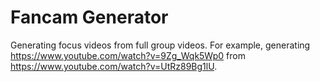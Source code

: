 # Fancam Generator
Generating focus videos from full group videos. For example, generating https://www.youtube.com/watch?v=9Zg_Wqk5Wp0 from https://www.youtube.com/watch?v=UtRz89Bg1lU.
